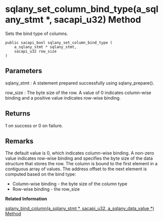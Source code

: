 <!-- loio9d04739ba7d31014ac41c7a9ce719291 -->

# sqlany\_set\_column\_bind\_type\(a\_sqlany\_stmt \*, sacapi\_u32\) Method

Sets the bind type of columns.



```
public sacapi_bool sqlany_set_column_bind_type (
    a_sqlany_stmt * sqlany_stmt,
    sacapi_u32 row_size
)
```



## Parameters

sqlany\_stmt
:   A statement prepared successfully using sqlany\_prepare\(\).

row\_size
:   The byte size of the row. A value of 0 indicates column-wise binding and a positive value indicates row-wise binding.



## Returns

1 on success or 0 on failure.



## Remarks

The default value is 0, which indicates column-wise binding. A non-zero value indicates row-wise binding and specifies the byte size of the data structure that stores the row. The column is bound to the first element in a contiguous array of values. The address offset to the next element is computed based on the bind type:

-   Column-wise binding - the byte size of the column type
-   Row-wise binding - the row\_size

**Related Information**  


[sqlany\_bind\_column\(a\_sqlany\_stmt \*, sacapi\_u32, a\_sqlany\_data\_value \*\) Method](sqlany-bind-column-a-sqlany-stmt-sacapi-u32-a-sqlany-data-value-method-9cf5d42.md "Binds a user-supplied buffer as a result set column to the prepared statement.")

